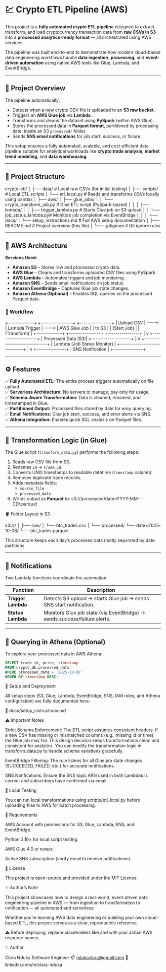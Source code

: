 # 💹 Crypto ETL Pipeline (AWS)

This project is a **fully automated crypto ETL pipeline** designed to extract, transform, and load cryptocurrency transaction data from **raw CSVs in S3** into a **processed analytics-ready format** — all orchestrated using AWS services.

The pipeline was built end-to-end to demonstrate how modern cloud-based data engineering workflows handle **data ingestion**, **processing**, and **event-driven automation** using native AWS tools like Glue, Lambda, and EventBridge.

---

## 🧠 Project Overview

The pipeline automatically:
- Detects when a new crypto CSV file is uploaded to an **S3 raw bucket**.
- Triggers an **AWS Glue job** via **Lambda**.
- Transforms and cleans the dataset using **PySpark** (within AWS Glue).
- Stores the processed data in **Parquet format**, partitioned by processing date, inside an S3 `processed/` folder.
- Sends **SNS email notifications** for job start, success, or failure.

This setup ensures a fully automated, scalable, and cost-efficient data pipeline suitable for analytical workloads like **crypto trade analysis**, **market trend modeling**, and **data warehousing**.

---

## 📂 Project Structure

crypto-etl/
│
├── data/ # Local raw CSVs (for initial testing)
│
├── scripts/ # Local ETL scripts
│ └── etl_local.py # Reads and transforms CSVs locally using pandas
│
├── aws/
│ ├── glue_jobs/
│ │ └── crypto_transform_job.py # Glue ETL script (PySpark-based)
│ │
│ ├── lambda/
│ │ ├── trigger_lambda.py # Starts Glue job on S3 upload
│ │ └── job_status_lambda.py# Monitors job completion via EventBridge
│ │
│ └── docs/
│ └── setup_instructions.md # Full AWS setup documentation
│
├── README.md # Project overview (this file)
│
└── .gitignore # Git ignore rules

---

## 🧩 AWS Architecture

**Services Used:**
- **Amazon S3** – Stores raw and processed crypto data.
- **AWS Glue** – Cleans and transforms uploaded CSV files using PySpark.
- **AWS Lambda** – Automates triggers and job monitoring.
- **Amazon SNS** – Sends email notifications on job status.
- **Amazon EventBridge** – Captures Glue job state changes.
- **Amazon Athena (Optional)** – Enables SQL queries on the processed Parquet data.

### 🔄 Workflow

+-------------+ +----------------+ +----------------+
| Upload CSV | ---> | Lambda Trigger | ---> | AWS Glue Job |
| to S3 | | (Start Job) | | (Transform) |
+-------------+ +----------------+ +----------------+
|
v
+--------------------+
| Processed Data (S3)|
+--------------------+
|
v
+-----------------------------+
| Lambda (Job Status Monitor) |
+-----------------------------+
|
v
+---------------+
| SNS Notification |
+---------------+


---

## ⚙️ Features

✅ **Fully Automated ETL:** The entire process triggers automatically on file upload.  
✅ **Serverless Architecture:** No servers to manage, pay only for usage.  
✅ **Schema-Aware Transformation:** Data is cleaned, renamed, and timestamped in Glue.  
✅ **Partitioned Output:** Processed files stored by date for easy querying.  
✅ **Email Notifications:** Glue job start, success, and error alerts via SNS.  
✅ **Athena Integration:** Enables quick SQL analysis on Parquet files.

---

## 🧰 Transformation Logic (in Glue)

The Glue script (`transform_data.py`) performs the following steps:

1. Reads raw CSV file from S3.
2. Renames `id` → `trade_id`.
3. Converts UNIX timestamps to readable datetime (`timestamp` column).
4. Removes duplicate trade records.
5. Adds metadata fields:
   - `source_file`
   - `processed_date`
6. Writes output as **Parquet** to:
s3://<your-bucket>/processed/date=YYYY-MM-DD/<filename>.parquet

🪣 Folder Layout in S3

s3://<your-bucket>/
│
├── raw/
│   └── btc_trades.csv
│
└── processed/
    └── date=2025-10-06/
        └── btc_trades.parquet

This structure keeps each day’s processed data neatly separated by date partitions.

---

## 🔔 Notifications

Two Lambda functions coordinate the automation:

| Function | Description |
|-----------|--------------|
| **Trigger Lambda** | Detects S3 upload → starts Glue job → sends SNS start notification. |
| **Status Lambda**  | Monitors Glue job state (via EventBridge) → sends success/failure alerts. |

---

## 🧠 Querying in Athena (Optional)

To explore your processed data in AWS Athena:

```sql
SELECT trade_id, price, timestamp
FROM crypto_db.processed_data
WHERE processed_date = '2025-10-06'
ORDER BY timestamp DESC;

```

🧾 Setup and Deployment

All setup steps (S3, Glue, Lambda, EventBridge, SNS, IAM roles, and Athena configuration)
are fully documented here:

📘 docs/setup_instructions.md



⚠️ Important Notes

Strict Schema Enforcement:
The ETL script assumes consistent headers. If a new CSV has missing or mismatched columns (e.g., missing id or time), the Glue job may fail.
This design decision keeps transformations clean and consistent for analytics.
You can modify the transformation logic in transform_data.py to handle schema variations gracefully.

EventBridge Filtering:
The rule listens for all Glue job state changes (SUCCEEDED, FAILED, etc.) for accurate notifications.

SNS Notifications:
Ensure the SNS topic ARN used in both Lambdas is correct and subscribers have confirmed via email.


🧰 Local Testing

You can run local transformations using scripts/etl_local.py before uploading files to AWS for batch processing.


🧱 Requirements

AWS Account with permissions for S3, Glue, Lambda, SNS, and EventBridge.

Python 3.10+ for local script testing.

AWS Glue 4.0 or newer.

Active SNS subscription (verify email to receive notifications).


🧾 License

This project is open-source and provided under the MIT License.


✨ Author’s Note

This project showcases how to design a real-world, event-driven data engineering pipeline in AWS —
from ingestion to transformation to notification — all automated and serverless.

Whether you’re learning AWS data engineering or building your own cloud-based ETL,
this project serves as a clear, reproducible reference.


⚠️ Before deploying, replace placeholders like <your-s3-bucket> and <your-sns-topic-arn> with your actual AWS resource names.


✨ Author

Clara Nduka
Software Engineer
📫 ndukaclara@gmail.com
💼 linkedin.com/in/clara-nduka
